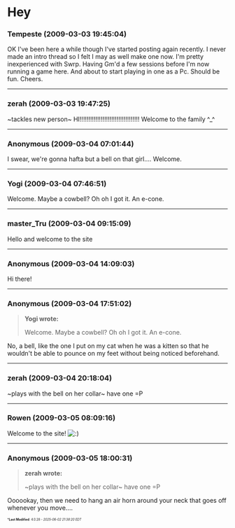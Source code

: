 # Hey

### **Tempeste** (2009-03-03 19:45:04)

OK I've been here a while though I've started posting again recently. I never made an intro thread so I felt I may as well make one now. I'm pretty inexperienced with Swrp. Having Gm'd a few sessions before I'm now running a game here. And about to start playing in one as a Pc. Should be fun.
Cheers.

---

### **zerah** (2009-03-03 19:47:25)

~tackles new person~ HI!!!!!!!!!!!!!!!!!!!!!!!!!!!!!!!!!! Welcome to the family ^_^

---

### **Anonymous** (2009-03-04 07:01:44)

I swear, we're gonna hafta but a bell on that girl....
Welcome.

---

### **Yogi** (2009-03-04 07:46:51)

Welcome.
Maybe a cowbell?
Oh oh I got it. An e-cone.

---

### **master_Tru** (2009-03-04 09:15:09)

Hello and welcome to the site

---

### **Anonymous** (2009-03-04 14:09:03)

Hi there!

---

### **Anonymous** (2009-03-04 17:51:02)

> **Yogi wrote:**
>
> Welcome.
> Maybe a cowbell?
> Oh oh I got it. An e-cone.

No, a bell, like the one I put on my cat when he was a kitten so that he wouldn't be able to pounce on my feet without being noticed beforehand.

---

### **zerah** (2009-03-04 20:18:04)

~plays with the bell on her collar~ have one =P

---

### **Rowen** (2009-03-05 08:09:16)

Welcome to the site! <!-- s:) -->![:)](https://i.ibb.co/8LPNcWCM/icon-e-smile.gif)<!-- s:) -->

---

### **Anonymous** (2009-03-05 18:00:31)

> **zerah wrote:**
>
> ~plays with the bell on her collar~ have one =P

Oooookay, then we need to hang an air horn around your neck that goes off whenever you move....



<span style="font-size: 0.5em;">***Last Modified**: 4.0.28 - *2025-06-02 21:38:20 EDT*</span>
